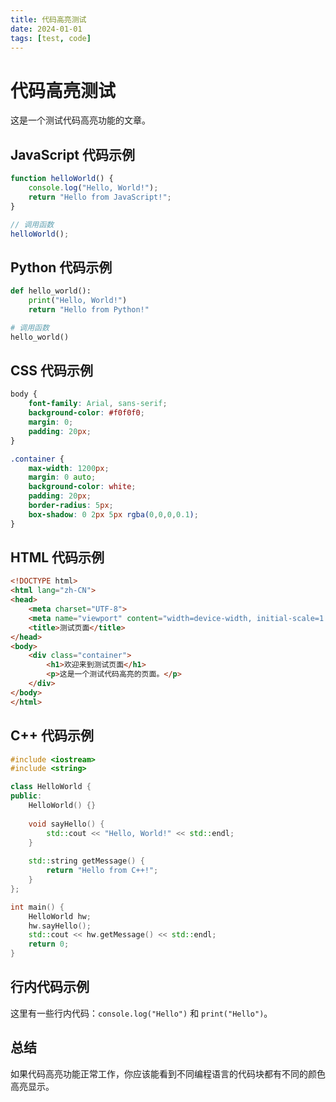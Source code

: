 ```yaml
---
title: 代码高亮测试
date: 2024-01-01
tags: [test, code]
---
```


# 代码高亮测试

这是一个测试代码高亮功能的文章。

## JavaScript 代码示例

```javascript
function helloWorld() {
    console.log("Hello, World!");
    return "Hello from JavaScript!";
}

// 调用函数
helloWorld();
```

## Python 代码示例

```python
def hello_world():
    print("Hello, World!")
    return "Hello from Python!"

# 调用函数
hello_world()
```

## CSS 代码示例

```css
body {
    font-family: Arial, sans-serif;
    background-color: #f0f0f0;
    margin: 0;
    padding: 20px;
}

.container {
    max-width: 1200px;
    margin: 0 auto;
    background-color: white;
    padding: 20px;
    border-radius: 5px;
    box-shadow: 0 2px 5px rgba(0,0,0,0.1);
}
```

## HTML 代码示例

```html
<!DOCTYPE html>
<html lang="zh-CN">
<head>
    <meta charset="UTF-8">
    <meta name="viewport" content="width=device-width, initial-scale=1.0">
    <title>测试页面</title>
</head>
<body>
    <div class="container">
        <h1>欢迎来到测试页面</h1>
        <p>这是一个测试代码高亮的页面。</p>
    </div>
</body>
</html>
```

## C++ 代码示例

```cpp
#include <iostream>
#include <string>

class HelloWorld {
public:
    HelloWorld() {}
    
    void sayHello() {
        std::cout << "Hello, World!" << std::endl;
    }
    
    std::string getMessage() {
        return "Hello from C++!";
    }
};

int main() {
    HelloWorld hw;
    hw.sayHello();
    std::cout << hw.getMessage() << std::endl;
    return 0;
}
```

## 行内代码示例

这里有一些行内代码：`console.log("Hello")` 和 `print("Hello")`。

## 总结

如果代码高亮功能正常工作，你应该能看到不同编程语言的代码块都有不同的颜色高亮显示。

